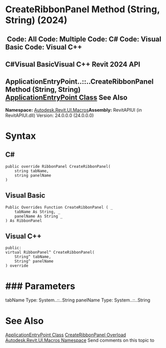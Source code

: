 # CreateRibbonPanel Method (String, String) (2024)

﻿
 Code: All Code: Multiple Code: C# Code: Visual Basic Code: Visual C++   
---  
C#Visual BasicVisual C++
Revit 2024 API  
---  
ApplicationEntryPoint..::..CreateRibbonPanel Method (String, String)  
[ApplicationEntryPoint Class](7ff0ad2b-7713-ec77-ccc9-8a01fffcf83e.md "ApplicationEntryPoint Class") See Also  
---  
**Namespace:** [Autodesk.Revit.UI.Macros](b95f100a-6cb5-12b3-9b2d-01bc661452db.md "Autodesk.Revit.UI.Macros Namespace")**Assembly:** RevitAPIUI (in RevitAPIUI.dll) Version: 24.0.0.0 (24.0.0.0)
# Syntax
C#  
---  
```text
public override RibbonPanel CreateRibbonPanel(
	string tabName,
	string panelName
)
```
  
Visual Basic  
---  
```text
Public Overrides Function CreateRibbonPanel ( _
	tabName As String, _
	panelName As String _
) As RibbonPanel
```
  
Visual C++  
---  
```text
public:
virtual RibbonPanel^ CreateRibbonPanel(
	String^ tabName, 
	String^ panelName
) override
```
  
# ### Parameters
tabName
    Type: System..::..String
panelName
    Type: System..::..String
# See Also
[ApplicationEntryPoint Class](7ff0ad2b-7713-ec77-ccc9-8a01fffcf83e.md "ApplicationEntryPoint Class")
[CreateRibbonPanel Overload](caa506f7-2ac3-d973-c3cf-0a7cbf5832b1.md "CreateRibbonPanel Method")
[Autodesk.Revit.UI.Macros Namespace](b95f100a-6cb5-12b3-9b2d-01bc661452db.md "Autodesk.Revit.UI.Macros Namespace")
Send comments on this topic to 